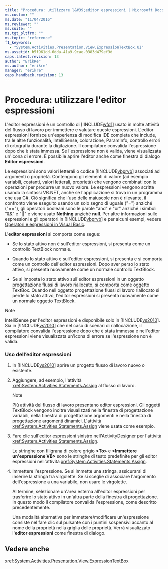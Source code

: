 ```yaml
---
title: "Procedura: utilizzare l&#39;editor espressioni | Microsoft Docs"
ms.custom: ""
ms.date: "11/04/2016"
ms.reviewer: ""
ms.suite: ""
ms.tgt_pltfrm: ""
ms.topic: "reference"
f1_keywords: 
  - "System.Activities.Presentation.View.ExpressionTextBox.UI"
ms.assetid: b5f961dd-6dda-41a9-9cae-0383d479ef3d
caps.latest.revision: 13
author: "ErikRe"
ms.author: "erikre"
manager: "erikre"
caps.handback.revision: 13
---
```

# Procedura: utilizzare l&#39;editor espressioni
L'editor espressioni è un controllo di [!INCLUDE[wfd1](../workflow-designer/includes/wfd1_md.md)] usato in molte attività del flusso di lavoro per immettere e valutare queste espressioni.  L'editor espressioni fornisce un'esperienza di modifica IDE completa che include, tra le altre funzionalità, IntelliSense, colorazione, ParamInfo, controllo errori di ortografia durante la digitazione.  Il compilatore convalida l'espressione dopo che è stata immessa.  Se l'espressione non è valida, viene visualizzata un'icona di errore.  È possibile aprire l'editor anche come finestra di dialogo **Editor espressioni**.  
  
 Le espressioni sono valori letterali o codice [!INCLUDE[vbprvb](../code-quality/includes/vbprvb_md.md)] associati ad argomenti o proprietà.  Contengono gli elementi di valore \(ad esempio  variabili, costanti, valori letterali, proprietà\) che vengono combinati con le operazioni per produrre un nuovo valore.  Le espressioni vengono scritte usando la sintassi VB.NET, anche se l'applicazione si trova in un programma che usa C\#.  Ciò significa che l'uso delle maiuscole non è rilevante, il confronto viene eseguito usando un solo segno di uguale \("\="\) anziché \("\=\="\), gli operatori booleani sono le parole "and" e "or" anziché i simboli "&&" e "&#124;&#124;" e viene usato **Nothing** anziché **null**.  Per altre informazioni sulle espressioni e gli operatori in [!INCLUDE[vbprvb](../code-quality/includes/vbprvb_md.md)] e per alcuni esempi, vedere [Operatori e espressioni in Visual Basic](http://go.microsoft.com/fwlink/?LinkId=186818).  
  
 L'**editor espressioni** si comporta come segue:  
  
-   Se lo stato attivo non è sull'editor espressioni, si presenta come un controllo TextBlock normale.  
  
-   Quando lo stato attivo è sull'editor espressioni, si presenta e si comporta come un controllo dell'editor espressioni.  Dopo aver perso lo stato attivo, si presenta nuovamente come un normale controllo TextBlock.  
  
-   Se si imposta lo stato attivo sull'editor espressioni in un oggetto progettazione flussi di lavoro riallocato, si comporta come oggetto TextBox.  Quando nell'oggetto progettazione flussi di lavoro riallocato si perde lo stato attivo, l'editor espressioni si presenta nuovamente come un normale oggetto TextBlock.  
  
> [!NOTE]
>  IntelliSense per l'editor espressioni e disponibile solo in [!INCLUDE[vs2010](../modeling/includes/vs2010_md.md)].  Sia in [!INCLUDE[vs2010](../modeling/includes/vs2010_md.md)] che nel caso di scenari di riallocazione, il compilatore convalida l'espressione dopo che è stata immessa e nell'editor espressioni viene visualizzata un'icona di errore se l'espressione non è valida.  
  
### Uso dell’editor espressioni  
  
1.  In [!INCLUDE[vs2010](../modeling/includes/vs2010_md.md)] aprire un progetto flusso di lavoro nuovo o esistente.  
  
2.  Aggiungere, ad esempio, l'attività <xref:System.Activities.Statements.Assign> al flusso di lavoro.  
  
    > [!NOTE]
    >  Più attività del flusso di lavoro presentano editor espressioni.  Gli oggetti TextBlock vengono inoltre visualizzati nella finestra di progettazione variabili, nella finestra di progettazione argomenti e nella finestra di progettazione argomenti dinamici.  L'attività <xref:System.Activities.Statements.Assign> viene usata come esempio.  
  
3.  Fare clic sull'editor espressioni sinistro nell'ActivityDesigner per l'attività <xref:System.Activities.Statements.Assign>.  
  
     Le stringhe con filigrana di colore grigio **\<To\>** e **\<Immettere un'espressione VB\>** sono le stringhe di testo predefinite per gli editor espressioni nell'attività <xref:System.Activities.Statements.Assign>.  
  
4.  Immettere l'espressione.  Se si immette una stringa, assicurarsi di inserire la stringa tra virgolette.  Se si sceglie di associare l'argomento dell'espressione a una variabile, non usare le virgolette.  
  
     Al termine, selezionare un'area esterna all'editor espressioni per trasferire lo stato attivo in un'altra parte della finestra di progettazione.  In questo modo il compilatore convalida l'espressione, come descritto precedentemente.  
  
     Una modalità alternativa per immettere\/modificare un'espressione consiste nel fare clic sul pulsante con i puntini sospensivi accanto al nome della proprietà nella griglia delle proprietà.  Verrà visualizzato l'**editor espressioni** come finestra di dialogo.  
  
## Vedere anche  
 <xref:System.Activities.Presentation.View.ExpressionTextBox>